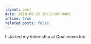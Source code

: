 ```yaml
---
layout: post
date: 2018-06-25 16:11:00-0400
inline: true
related_posts: false
---
```


I started my internship at Qualcomm Inc.
